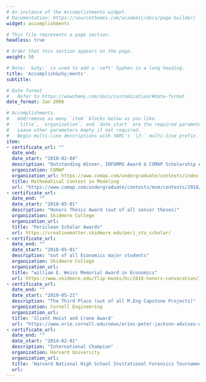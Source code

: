 ```yaml
---
# An instance of the Accomplishments widget.
# Documentation: https://sourcethemes.com/academic/docs/page-builder/
widget: accomplishments

# This file represents a page section.
headless: true

# Order that this section appears on the page.
weight: 50

# Note: `&shy;` is used to add a 'soft' hyphen in a long heading.
title: 'Accomplish&shy;ments'
subtitle:

# Date format
#   Refer to https://wowchemy.com/docs/customization/#date-format
date_format: Jan 2006

# Accomplishments.
#   Add/remove as many `item` blocks below as you like.
#   `title`, `organization`, and `date_start` are the required parameters.
#   Leave other parameters empty if not required.
#   Begin multi-line descriptions with YAML's `|2-` multi-line prefix.
item:
- certificate_url: ""
  date_end: 
  date_start: "2018-02-04"
  description: "Outstanding Winner, INFORMS Award & COMAP Scholarship Award ($10,000)"
  organization: COMAP
  organization_url: https://www.comap.com/undergraduate/contests/index.html
  title: Mathematical Contest in Modeling
  url: "https://www.comap.com/undergraduate/contests/mcm/contests/2018/results/2018_ICM_Problem_E_Results.pdf"
- certificate_url: 
  date_end: ""
  date_start: "2018-05-01"
  description: "Honors Thesis Award (out of all senior theses)"
  organization: Skidmore College
  organization_url: 
  title: "Periclean Scholar Awards"
  url: https://creativematter.skidmore.edu/peri_stu_scholar/
- certificate_url: 
  date_end: ""
  date_start: "2018-05-01"
  description: "out of all Economics major students"
  organization: Skidmore College
  organization_url: 
  title: "william E. Weiss Memorial Award in Economics"
  url: https://www.skidmore.edu/flip-books/hc/2018-honors-convocation/16/
- certificate_url: 
  date_end: ""
  date_start: "2019-05-21"
  description: "The Third Place (out of all M.Eng Capstone Projects)"
  organization: Cornell Engineering
  organization_url: 
  title: 'Slient Hoist and Crane Award'
  url: "https://www.orie.cornell.edu/news/ories-peter-jackson-advises-winning-m-eng-project-team-annual-competition"
- certificate_url: 
  date_end: ""
  date_start: "2014-02-01"
  description: "International Champion"
  organization: Harvard University
  organization_url: 
  title: 'Harvard National High School Invitational Forensics Tournament'
  url: 
---
```

